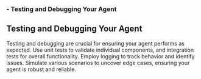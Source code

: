 ### - Testing and Debugging Your Agent

## Testing and Debugging Your Agent

Testing and debugging are crucial for ensuring your agent performs as expected. Use unit tests to validate individual components, and integration tests for overall functionality. Employ logging to track behavior and identify issues. Simulate various scenarios to uncover edge cases, ensuring your agent is robust and reliable.
